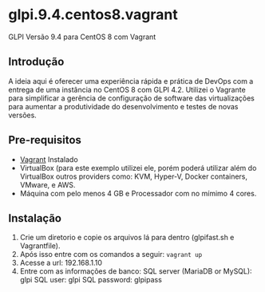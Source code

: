 # glpi.9.4.centos8.vagrant 
 GLPI Versão 9.4 para CentOS 8 com Vagrant

## Introdução
A ideia aqui é oferecer uma experiência rápida e prática de DevOps com a entrega de uma instância no CentOS 8 com GLPI 4.2. Utilizei o Vagrante para simplificar a gerência de configuração de software das virtualizações para aumentar a produtividade do desenvolvimento e testes de novas versões.

## Pre-requisitos
* [Vagrant](https://www.vagrantup.com/downloads.html) Instalado
* VirtualBox (para este exemplo utilizei ele, porém poderá utilizar além do VirtualBox outros providers como: KVM, Hyper-V, Docker containers, VMware, e AWS.
* Máquina com pelo menos 4 GB e Processador com no mímimo 4 cores.

## Instalação
1. Crie um diretorio e copie os arquivos lá para dentro (glpifast.sh e Vagrantfile). 
2. Após isso entre com os comandos a seguir:
```vagrant up```
3. Acesse a url: 192.168.1.10
4. Entre com as informações de banco: 
SQL server (MariaDB or MySQL): glpi 
SQL user: glpi
SQL password: glpipass
